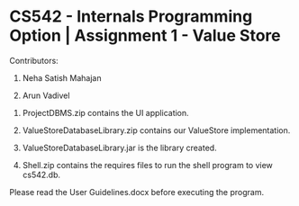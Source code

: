 # CS542 - Internals Programming Option | Assignment 1 - Value Store

Contributors:

1. Neha Satish Mahajan

2. Arun Vadivel

1)	ProjectDBMS.zip contains the UI application.

2)	ValueStoreDatabaseLibrary.zip contains our ValueStore implementation.

3)	ValueStoreDatabaseLibrary.jar is the library created.

4)  Shell.zip contains the requires files to run the shell program to view cs542.db.

Please read the User Guidelines.docx before executing the program.
